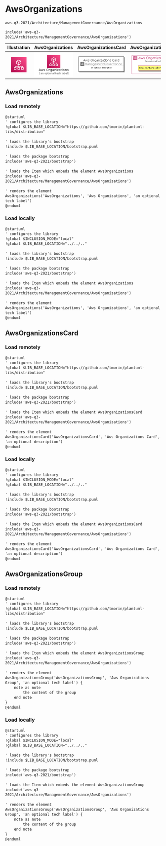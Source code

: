 # AwsOrganizations


```text
aws-q3-2021/Architecture/ManagementGovernance/AwsOrganizations
```

```text
include('aws-q3-2021/Architecture/ManagementGovernance/AwsOrganizations')
```



| Illustration | AwsOrganizations | AwsOrganizationsCard | AwsOrganizationsGroup |
| :---: | :---: | :---: | :---: |
| ![illustration for Illustration](../../../aws-q3-2021/Architecture/ManagementGovernance/AwsOrganizations.png) | ![illustration for AwsOrganizations](../../../aws-q3-2021/Architecture/ManagementGovernance/AwsOrganizations.Local.png) | ![illustration for AwsOrganizationsCard](../../../aws-q3-2021/Architecture/ManagementGovernance/AwsOrganizationsCard.Local.png) | ![illustration for AwsOrganizationsGroup](../../../aws-q3-2021/Architecture/ManagementGovernance/AwsOrganizationsGroup.Local.png) |




## AwsOrganizations

### Load remotely
```plantuml
@startuml
' configures the library
!global $LIB_BASE_LOCATION="https://github.com/tmorin/plantuml-libs/distribution"

' loads the library's bootstrap
!include $LIB_BASE_LOCATION/bootstrap.puml

' loads the package bootstrap
include('aws-q3-2021/bootstrap')

' loads the Item which embeds the element AwsOrganizations
include('aws-q3-2021/Architecture/ManagementGovernance/AwsOrganizations')

' renders the element
AwsOrganizations('AwsOrganizations', 'Aws Organizations', 'an optional tech label')
@enduml
```

### Load locally
```plantuml
@startuml
' configures the library
!global $INCLUSION_MODE="local"
!global $LIB_BASE_LOCATION="../../.."

' loads the library's bootstrap
!include $LIB_BASE_LOCATION/bootstrap.puml

' loads the package bootstrap
include('aws-q3-2021/bootstrap')

' loads the Item which embeds the element AwsOrganizations
include('aws-q3-2021/Architecture/ManagementGovernance/AwsOrganizations')

' renders the element
AwsOrganizations('AwsOrganizations', 'Aws Organizations', 'an optional tech label')
@enduml
```

## AwsOrganizationsCard

### Load remotely
```plantuml
@startuml
' configures the library
!global $LIB_BASE_LOCATION="https://github.com/tmorin/plantuml-libs/distribution"

' loads the library's bootstrap
!include $LIB_BASE_LOCATION/bootstrap.puml

' loads the package bootstrap
include('aws-q3-2021/bootstrap')

' loads the Item which embeds the element AwsOrganizationsCard
include('aws-q3-2021/Architecture/ManagementGovernance/AwsOrganizations')

' renders the element
AwsOrganizationsCard('AwsOrganizationsCard', 'Aws Organizations Card', 'an optional description')
@enduml
```

### Load locally
```plantuml
@startuml
' configures the library
!global $INCLUSION_MODE="local"
!global $LIB_BASE_LOCATION="../../.."

' loads the library's bootstrap
!include $LIB_BASE_LOCATION/bootstrap.puml

' loads the package bootstrap
include('aws-q3-2021/bootstrap')

' loads the Item which embeds the element AwsOrganizationsCard
include('aws-q3-2021/Architecture/ManagementGovernance/AwsOrganizations')

' renders the element
AwsOrganizationsCard('AwsOrganizationsCard', 'Aws Organizations Card', 'an optional description')
@enduml
```

## AwsOrganizationsGroup

### Load remotely
```plantuml
@startuml
' configures the library
!global $LIB_BASE_LOCATION="https://github.com/tmorin/plantuml-libs/distribution"

' loads the library's bootstrap
!include $LIB_BASE_LOCATION/bootstrap.puml

' loads the package bootstrap
include('aws-q3-2021/bootstrap')

' loads the Item which embeds the element AwsOrganizationsGroup
include('aws-q3-2021/Architecture/ManagementGovernance/AwsOrganizations')

' renders the element
AwsOrganizationsGroup('AwsOrganizationsGroup', 'Aws Organizations Group', 'an optional tech label') {
    note as note
        the content of the group
    end note
}
@enduml
```

### Load locally
```plantuml
@startuml
' configures the library
!global $INCLUSION_MODE="local"
!global $LIB_BASE_LOCATION="../../.."

' loads the library's bootstrap
!include $LIB_BASE_LOCATION/bootstrap.puml

' loads the package bootstrap
include('aws-q3-2021/bootstrap')

' loads the Item which embeds the element AwsOrganizationsGroup
include('aws-q3-2021/Architecture/ManagementGovernance/AwsOrganizations')

' renders the element
AwsOrganizationsGroup('AwsOrganizationsGroup', 'Aws Organizations Group', 'an optional tech label') {
    note as note
        the content of the group
    end note
}
@enduml
```


